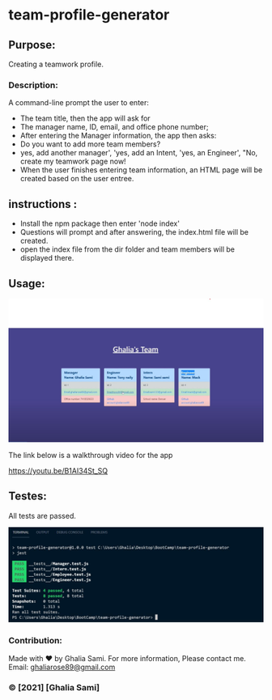 # team-profile-generator

## Purpose:
Creating a teamwork profile.

### Description:
A command-line prompt the user to enter:
* The team title, then the app will ask for
* The manager name, ID, email, and office phone number;
* After entering the Manager information, the app then asks:
* Do you want to add more team members?
* yes, add another manager', 'yes, add an Intent, 'yes, an Engineer', "No, create my teamwork page now!
* When the user finishes entering team information, an HTML page will be created based on the user entree.

## instructions : 
* Install the npm package then enter 'node index' 
* Questions will prompt and after answering, the index.html file will be created.
* open the index file from the dir folder and team members will be displayed there.

## Usage:
![snip](./dist/c2.JPG)

The link below is a walkthrough video for the app

https://youtu.be/B1AI34St_SQ

## Testes:
All tests are passed.

![snip](./dist/Capture.JPG)

### Contribution:
Made with ❤️️ by Ghalia Sami. 
For more information, Please contact me.
Email: ghaliarose89@gmail.com

### ©️ [2021] [Ghalia Sami]
